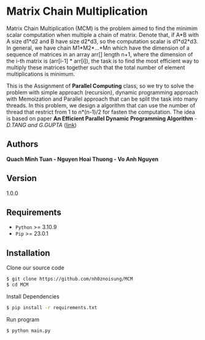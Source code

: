 # Matrix Chain Multiplication
Matrix Chain Multiplication (MCM) is the problem aimed to find the minimim scalar computation when multiple a chain of matrix. Denote that, if A\*B with A size d1\*d2 and B have size d2\*d3, so the computation scalar is d1\*d2\*d3. In general, we have chain M1\*M2\*...\*Mn which have the dimension of a sequence of matrices in an array arr[] length n+1, where the dimension of the i-th matrix is (arr[i-1] * arr[i]), the task is to find the most efficient way to multiply these matrices together such that the total number of element multiplications is minimum.

This is the Assignment of **Parallel Computing** class, so we try to solve the problem with simple approach (recursion), dynamic programming approach with Memoization and Parallel approach that can be split the task into many threads. In this problem, we design a algorithm that can use the number of thread that restrict from 1 to n*(n-1)/2 for fasten the computation. The idea is based on paper **An Efficient Parallel Dynamic Programming Algorithm** - *D.TANG and G.GUPTA* ([link](https://core.ac.uk/download/pdf/81964986.pdf))


## Authors 
**Quach Minh Tuan - Nguyen Hoai Thuong - Vo Anh Nguyen**

## Version
1.0.0

## Requirements
+ `Python` >= 3.10.9
+ `Pip` >= 23.0.1

## Installation
Clone our source code
```sh
$ git clone https://github.com/nh0znoisung/MCM
$ cd MCM
```

Install Dependencies
```sh
$ pip install -r requirements.txt
```

Run program

```sh
$ python main.py
```